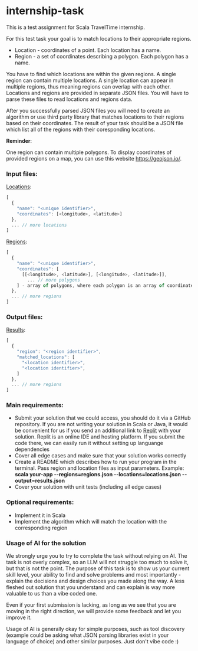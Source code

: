 # internship-task

This is a test assignment for Scala TravelTime internship.

For this test task your goal is to match locations to their appropriate regions.

- Location - coordinates of a point. Each location has a name.
- Region - a set of coordinates describing a polygon. Each polygon has a name.

You have to find which locations are within the given regions. 
A single region can contain multiple locations. A single location can appear in multiple regions, thus meaning regions can overlap with each other.
Locations and regions are provided in separate JSON files. You will have to parse these files to read locations and regions data. 

After you successfully parsed JSON files you will need to create an algorithm or use third party library that matches locations to their regions based on their coordinates.
The result of your task should be a JSON file which list all of the regions with their coresponding locations.


**Reminder**:

One region can contain multiple polygons. To display coordinates of provided regions on a map, you can use this website https://geojson.io/. 

### Input files:

[Locations](input/locations.json):
```js
[
  {
    "name": "<unique identifier>",
    "coordinates": [<longitude>, <latitude>]
  },
  ... // more locations
]
```

[Regions](input/regions.json):
```js
[
  {
    "name": "<unique identifier>",
    "coordinates": [
      [[<longitude>, <latitude>], [<longitude>, <latitude>]], 
        ... // more polygons    
    ] - array of polygons, where each polygon is an array of coordinates.
  },
  ... // more regions
]
```

### Output files:

[Results](output/results.json):
```js
[
  {
    "region": "<region identifier>",
    "matched_locations": [
      "<location identifier>",
      "<location identifier>",
    ]
  },
  ... // more regions
]
```


### Main requirements:
* Submit your solution that we could access, you should do it via a GitHub repository. If you are not writing your solution in Scala or Java, it would be convenient for us if you send an additional link to [Replit](https://replit.com/) with your solution. Replit is an online IDE and hosting platform. If you submit the code there, we can easily run it without setting up languange dependencies
* Cover all edge cases and make sure that your solution works correctly
* Create a README which describes how to run your program in the terminal. Pass region and location files as input parameters. Example: **scala your-app --regions=regions.json --locations=locations.json --output=results.json**
* Cover your solution with unit tests (including all edge cases)


### Optional requirements:
* Implement it in Scala
* Implement the algorithm which will match the location with the corresponding region

### Usage of AI for the solution

We strongly urge you to try to complete the task without relying on AI. The task is not overly complex,
so an LLM will not struggle too much to solve it, but that is not the point. The purpose of this task
is to show us your current skill level, your ability to find and solve problems and most importantly -
explain the decisions and design choices you made along the way. A less fleshed out solution
that you understand and can explain is way more valuable to us than a vibe coded one.

Even if your first submission is lacking, as long as we see that you are moving in the right direction,
we will provide some feedback and let you improve it.

Usage of AI is generally okay for simple purposes, such as tool discovery (example could be asking what
JSON parsing libraries exist in your language of choice) and other similar purposes. Just don't vibe code :)
